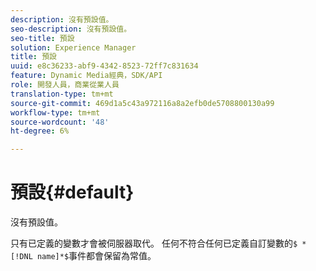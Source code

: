 ```yaml
---
description: 沒有預設值。
seo-description: 沒有預設值。
seo-title: 預設
solution: Experience Manager
title: 預設
uuid: e8c36233-abf9-4342-8523-72ff7c831634
feature: Dynamic Media經典，SDK/API
role: 開發人員，商業從業人員
translation-type: tm+mt
source-git-commit: 469d1a5c43a972116a8a2efb0de5708800130a99
workflow-type: tm+mt
source-wordcount: '48'
ht-degree: 6%

---
```



# 預設{#default}

沒有預設值。

只有已定義的變數才會被伺服器取代。 任何不符合任何已定義自訂變數的`$ *[!DNL name]*$`事件都會保留為常值。
